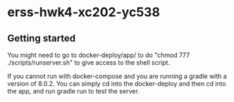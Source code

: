 # erss-hwk4-xc202-yc538



## Getting started

You might need to go to docker-deploy/app/ to do "chmod 777 ./scripts/runserver.sh" to give access to the shell script. 

If you cannot run with docker-compose and you are running a gradle with a version of 8.0.2. You can simply cd into the docker-deploy and then cd into the app, and run gradle run to test the server. 

